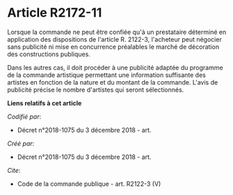 # Article R2172-11

Lorsque la commande ne peut être confiée qu'à un prestataire déterminé en application des dispositions de l'article R.
2122-3, l'acheteur peut négocier sans publicité ni mise en concurrence préalables le marché de décoration des constructions
publiques. 

Dans les autres cas, il doit procéder à une publicité adaptée du programme de la commande artistique permettant une
information suffisante des artistes en fonction de la nature et du montant de la commande. L'avis de publicité précise le
nombre d'artistes qui seront sélectionnés.

**Liens relatifs à cet article**

_Codifié par_:

  - Décret n°2018-1075 du 3 décembre 2018 - art.

_Créé par_:

  - Décret n°2018-1075 du 3 décembre 2018 - art.

_Cite_:

  - Code de la commande publique - art. R2122-3 (V)
